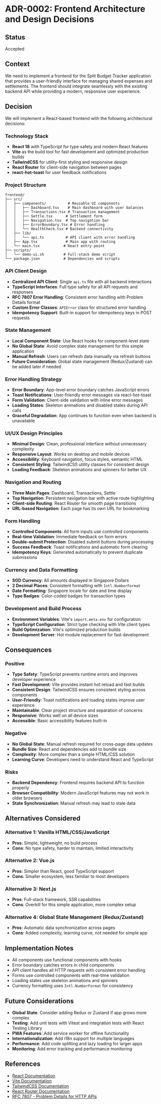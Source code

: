 # ADR-0002: Frontend Architecture and Design Decisions

## Status

Accepted

## Context

We need to implement a frontend for the Split Budget Tracker application that provides a user-friendly interface for managing shared expenses and settlements. The frontend should integrate seamlessly with the existing backend API while providing a modern, responsive user experience.

## Decision

We will implement a React-based frontend with the following architectural decisions:

### Technology Stack

- **React 18** with TypeScript for type safety and modern React features
- **Vite** as the build tool for fast development and optimized production builds
- **TailwindCSS** for utility-first styling and responsive design
- **React Router** for client-side navigation between pages
- **react-hot-toast** for user feedback notifications

### Project Structure

```
frontend/
├── src/
│   ├── components/          # Reusable UI components
│   │   ├── Dashboard.tsx    # Main dashboard with user balances
│   │   ├── Transactions.tsx # Transaction management
│   │   ├── Settle.tsx      # Settlement form
│   │   ├── Navigation.tsx  # Top navigation bar
│   │   ├── ErrorBoundary.tsx # Error handling
│   │   └── HealthCheck.tsx # Backend connectivity
│   ├── lib/
│   │   └── api.ts          # API client with error handling
│   ├── App.tsx             # Main app with routing
│   └── main.tsx           # React entry point
├── scripts/
│   └── demo-ui.sh         # Full-stack demo script
└── package.json           # Dependencies and scripts
```

### API Client Design

- **Centralized API Client**: Single `api.ts` file with all backend interactions
- **TypeScript Interfaces**: Full type safety for all API requests and responses
- **RFC 7807 Error Handling**: Consistent error handling with Problem Details format
- **Custom Error Classes**: `APIError` class for structured error handling
- **Idempotency Support**: Built-in support for idempotency keys in POST requests

### State Management

- **Local Component State**: Use React hooks for component-level state
- **No Global State**: Avoid complex state management for this simple application
- **Manual Refresh**: Users can refresh data manually via refresh buttons
- **Future Consideration**: Global state management (Redux/Zustand) can be added later if needed

### Error Handling Strategy

- **Error Boundary**: App-level error boundary catches JavaScript errors
- **Toast Notifications**: User-friendly error messages via react-hot-toast
- **Form Validation**: Client-side validation with inline error messages
- **Loading States**: Skeleton animations and disabled states during API calls
- **Graceful Degradation**: App continues to function even when backend is unavailable

### UI/UX Design Principles

- **Minimal Design**: Clean, professional interface without unnecessary complexity
- **Responsive Layout**: Works on desktop and mobile devices
- **Accessibility**: Keyboard navigation, focus styles, semantic HTML
- **Consistent Styling**: TailwindCSS utility classes for consistent design
- **Loading Feedback**: Skeleton animations and spinners for better UX

### Navigation and Routing

- **Three Main Pages**: Dashboard, Transactions, Settle
- **Top Navigation**: Persistent navigation bar with active route highlighting
- **Client-side Routing**: React Router for smooth page transitions
- **URL-based Navigation**: Each page has its own URL for bookmarking

### Form Handling

- **Controlled Components**: All form inputs use controlled components
- **Real-time Validation**: Immediate feedback on form errors
- **Double-submit Protection**: Disabled submit buttons during processing
- **Success Feedback**: Toast notifications and automatic form clearing
- **Idempotency Keys**: Generated automatically to prevent duplicate submissions

### Currency and Data Formatting

- **SGD Currency**: All amounts displayed in Singapore Dollars
- **2 Decimal Places**: Consistent formatting with `Intl.NumberFormat`
- **Date Formatting**: Singapore locale for date and time display
- **Type Badges**: Color-coded badges for transaction types

### Development and Build Process

- **Environment Variables**: Vite's `import.meta.env` for configuration
- **TypeScript Configuration**: Strict type checking with Vite client types
- **Build Optimization**: Vite's optimized production builds
- **Development Server**: Hot module replacement for fast development

## Consequences

### Positive

- **Type Safety**: TypeScript prevents runtime errors and improves developer experience
- **Fast Development**: Vite provides instant hot reload and fast builds
- **Consistent Design**: TailwindCSS ensures consistent styling across components
- **User-Friendly**: Toast notifications and loading states improve user experience
- **Maintainable**: Clear project structure and separation of concerns
- **Responsive**: Works well on all device sizes
- **Accessible**: Basic accessibility features built-in

### Negative

- **No Global State**: Manual refresh required for cross-page data updates
- **Bundle Size**: React and dependencies add to bundle size
- **Complexity**: More complex than a simple HTML/CSS solution
- **Learning Curve**: Developers need to understand React and TypeScript

### Risks

- **Backend Dependency**: Frontend requires backend API to function properly
- **Browser Compatibility**: Modern JavaScript features may not work in older browsers
- **State Synchronization**: Manual refresh may lead to stale data

## Alternatives Considered

### Alternative 1: Vanilla HTML/CSS/JavaScript

- **Pros**: Simple, lightweight, no build process
- **Cons**: No type safety, harder to maintain, limited interactivity

### Alternative 2: Vue.js

- **Pros**: Simpler than React, good TypeScript support
- **Cons**: Smaller ecosystem, less familiar to most developers

### Alternative 3: Next.js

- **Pros**: Full-stack framework, SSR capabilities
- **Cons**: Overkill for this simple application, more complex setup

### Alternative 4: Global State Management (Redux/Zustand)

- **Pros**: Automatic data synchronization across pages
- **Cons**: Added complexity, learning curve, not needed for simple app

## Implementation Notes

- All components use functional components with hooks
- Error boundary catches errors in child components
- API client handles all HTTP requests with consistent error handling
- Forms use controlled components with real-time validation
- Loading states use skeleton animations and spinners
- Currency formatting uses `Intl.NumberFormat` for consistency

## Future Considerations

- **Global State**: Consider adding Redux or Zustand if app grows more complex
- **Testing**: Add unit tests with Vitest and integration tests with React Testing Library
- **PWA Features**: Add service worker for offline functionality
- **Internationalization**: Add i18n support for multiple languages
- **Performance**: Add code splitting and lazy loading for larger apps
- **Monitoring**: Add error tracking and performance monitoring

## References

- [React Documentation](https://react.dev/)
- [Vite Documentation](https://vitejs.dev/)
- [TailwindCSS Documentation](https://tailwindcss.com/)
- [React Router Documentation](https://reactrouter.com/)
- [RFC 7807 - Problem Details for HTTP APIs](https://tools.ietf.org/html/rfc7807)
